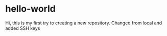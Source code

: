 # hello-world

Hi, this is my first try to creating a new repository.
Changed from local and added SSH keys

